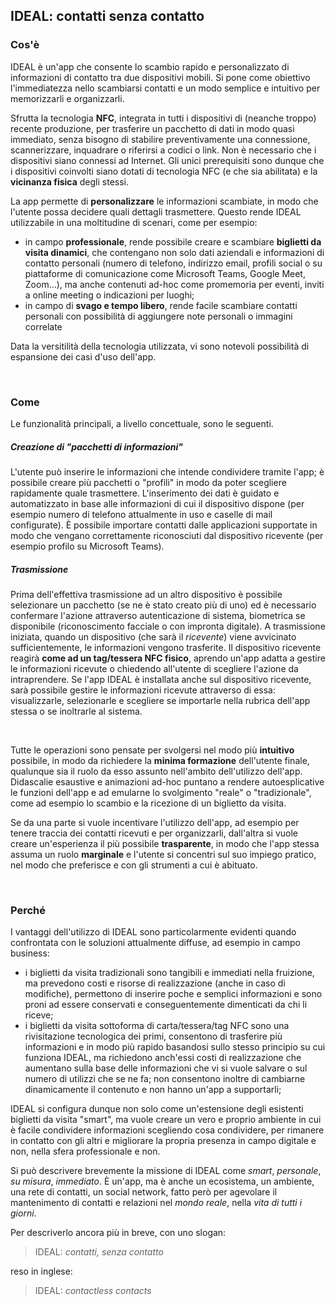 ## IDEAL: contatti senza contatto
### Cos'è
IDEAL è un'app che consente lo scambio rapido e personalizzato di informazioni di contatto tra due dispositivi mobili. Si pone come obiettivo l'immediatezza nello scambiarsi contatti e un modo semplice e intuitivo per memorizzarli e organizzarli.

Sfrutta la tecnologia **NFC**, integrata in tutti i dispositivi di (neanche troppo) recente produzione, per trasferire un pacchetto di dati in modo quasi immediato, senza bisogno di stabilire preventivamente una connessione, scannerizzare, inquadrare o riferirsi a codici o link. Non è necessario che i dispositivi siano connessi ad Internet. Gli unici prerequisiti sono dunque che i dispositivi coinvolti siano dotati di tecnologia NFC (e che sia abilitata) e la **vicinanza fisica** degli stessi.

La app permette di **personalizzare** le informazioni scambiate, in modo che l'utente possa decidere quali dettagli trasmettere. Questo rende IDEAL utilizzabile in una moltitudine di scenari, come per esempio:
- in campo **professionale**, rende possibile creare e scambiare **biglietti da visita dinamici**, che contengano non solo dati aziendali e informazioni di contatto personali (numero di telefono, indirizzo email, profili social o su piattaforme di comunicazione come Microsoft Teams, Google Meet, Zoom...), ma anche contenuti ad-hoc come promemoria per eventi, inviti a online meeting o indicazioni per luoghi;
- in campo di **svago e tempo libero**, rende facile scambiare contatti personali con possibilità di aggiungere note personali o immagini correlate

Data la versitilità della tecnologia utilizzata, vi sono notevoli possibilità di espansione dei casi d'uso dell'app.

<br/>

### Come
Le funzionalità principali, a livello concettuale, sono le seguenti.

##### Creazione di "pacchetti di informazioni"
L'utente può inserire le informazioni che intende condividere tramite l'app; è possibile creare più pacchetti o "profili" in modo da poter scegliere rapidamente quale trasmettere. L'inserimento dei dati è guidato e automatizzato in base alle informazioni di cui il dispositivo dispone (per esempio numero di telefono attualmente in uso e caselle di mail configurate). È possibile importare contatti dalle applicazioni supportate in modo che vengano correttamente riconosciuti dal dispositivo ricevente (per esempio profilo su Microsoft Teams).

##### Trasmissione
Prima dell'effettiva trasmissione ad un altro dispositivo è possibile selezionare un pacchetto (se ne è stato creato più di uno) ed è necessario confermare l'azione attraverso autenticazione di sistema, biometrica se disponibile (riconoscimento facciale o con impronta digitale). A trasmissione iniziata, quando un dispositivo (che sarà il *ricevente*) viene avvicinato sufficientemente, le informazioni vengono trasferite. Il dispositivo ricevente reagirà **come ad un tag/tessera NFC fisico**, aprendo un'app adatta a gestire le informazioni ricevute o chiedendo all'utente di scegliere l'azione da intraprendere. Se l'app IDEAL è installata anche sul dispositivo ricevente, sarà possibile gestire le informazioni ricevute attraverso di essa: visualizzarle, selezionarle e scegliere se importarle nella rubrica dell'app stessa o se inoltrarle al sistema.

<br/>

Tutte le operazioni sono pensate per svolgersi nel modo più **intuitivo** possibile, in modo da richiedere la **minima formazione** dell'utente finale,  qualunque sia il ruolo da esso assunto nell'ambito dell'utilizzo dell'app. Didascalie esaustive e animazioni ad-hoc puntano a rendere autoesplicative le funzioni dell'app e ad emularne lo svolgimento "reale" o "tradizionale", come ad esempio lo scambio e la ricezione di un biglietto da visita.

Se da una parte si vuole incentivare l'utilizzo dell'app, ad esempio per tenere traccia dei contatti ricevuti e per organizzarli, dall'altra si vuole creare un'esperienza il più possibile **trasparente**, in modo che l'app stessa assuma un ruolo **marginale** e l'utente si concentri sul suo impiego pratico, nel modo che preferisce e con gli strumenti a cui è abituato.

<br/>

### Perché
I vantaggi dell'utilizzo di IDEAL sono particolarmente evidenti quando confrontata con le soluzioni attualmente diffuse, ad esempio in campo business:
- i biglietti da visita tradizionali sono tangibili e immediati nella fruizione, ma prevedono costi e risorse di realizzazione (anche in caso di modifiche), permettono di inserire poche e semplici informazioni e sono proni ad essere conservati e conseguentemente dimenticati da chi li riceve;
- i biglietti da visita sottoforma di carta/tessera/tag NFC sono una rivisitazione tecnologica dei primi, consentono di trasferire più informazioni e in modo più rapido basandosi sullo stesso principio su cui funziona IDEAL, ma richiedono anch'essi costi di realizzazione che aumentano sulla base delle informazioni che vi si vuole salvare o sul numero di utilizzi che se ne fa; non consentono inoltre di cambiarne dinamicamente il contenuto e non hanno un'app a supportarli;

IDEAL si configura dunque non solo come un'estensione degli esistenti biglietti da visita "smart", ma vuole creare un vero e proprio ambiente in cui è facile condividere informazioni scegliendo cosa condividere, per rimanere in contatto con gli altri e migliorare la propria presenza in campo digitale e non, nella sfera professionale e non. 

Si può descrivere brevemente la missione di IDEAL come *smart*, *personale*, *su misura*, *immediato*. È un'app, ma è anche un ecosistema, un ambiente, una rete di contatti, un social network, fatto però per agevolare il mantenimento di contatti e relazioni nel *mondo reale*, nella *vita di tutti i giorni*.

Per descriverlo ancora più in breve, con uno slogan:

> IDEAL: *contatti, senza contatto*

reso in inglese:

> IDEAL: *contactless contacts*

